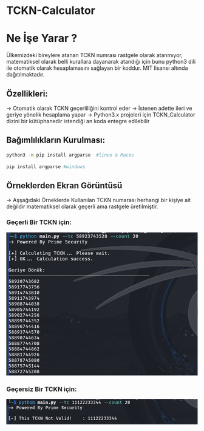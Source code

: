  # TCKN-Calculator

# Ne İşe Yarar ?

Ülkemizdeki bireylere atanan TCKN numrası rastgele olarak atanmıyor, matematiksel olarak belli kurallara dayanarak atandığı için bunu python3 dili ile otomatik olarak hesaplamasını sağlayan bir koddur. MIT lisansı altında dağıtılmaktadır.


## Özellikleri:

-> Otomatik olarak TCKN geçerliliğini kontrol eder
-> İstenen adette ileri ve geriye yönelik hesaplama yapar
-> Python3.x projeleri için TCKN_Calculator dizini bir kütüphanedir istendiği an koda entegre edilebilir 


## Bağımlılıkların Kurulması:

```sh
python3 -m pip install argparse  #linux & Macos
```
```sh
pip install argparse #windows
```


## Örneklerden Ekran Görüntüsü 

-> Aşşağıdaki Örneklerde Kullanılan TCKN numarası herhangi bir kişiye ait değildir matematiksel olarak geçerli ama rastgele üretilmiştir.


### Geçerli Bir TCKN için:

<img src="./img/ValidTC.png">




### Geçersiz Bir TCKN için:

<img src="./img/NotValidTc.png">





